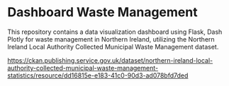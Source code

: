 # Dashboard Waste Management

This repository contains a data visualization dashboard using Flask, Dash Plotly for waste management in Northern Ireland, utilizing the Northern Ireland Local Authority Collected Municipal Waste Management dataset.

https://ckan.publishing.service.gov.uk/dataset/northern-ireland-local-authority-collected-municipal-waste-management-statistics/resource/dd16815e-e183-41c0-90d3-ad078bfd7ded

